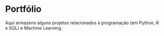 # Portfólio

Aqui armazeno alguns projetos relacionados à programação (em Python, R e SQL) e Machine Learning.
